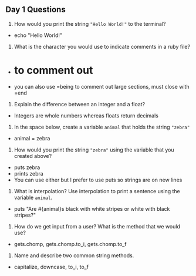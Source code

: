 ## Day 1 Questions

1. How would you print the string `"Hello World!"` to the terminal?
  * echo "Hello World!"

1. What is the character you would use to indicate comments in a ruby file?
  * # to comment out
  * you can also use =being to comment out large sections, must close with =end

1. Explain the difference between an integer and a float?
  * Integers are whole numbers whereas floats return decimals

1. In the space below, create a variable `animal` that holds the string `"zebra"`
  * animal = zebra

1. How would you print the string `"zebra"` using the variable that you created above?
 * puts zebra
 * prints zebra
 * You can use either but I prefer to use puts so strings are on new lines

1. What is interpolation? Use interpolation to print a sentence using the variable `animal`.
  * puts "Are #{animal}s black with white stripes or white with black stripes?"

1. How do we get input from a user? What is the method that we would use?
  * gets.chomp, gets.chomp.to_i, gets.chomp.to_f

1. Name and describe two common string methods.
 * capitalize, downcase, to_i, to_f
